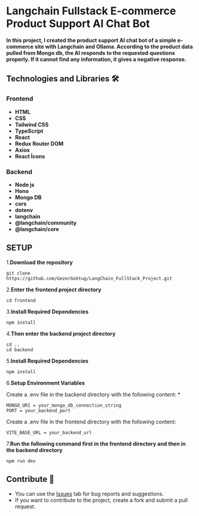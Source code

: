 # Langchain Fullstack E-commerce Product Support AI Chat Bot
**<p>In this project, I created the product support AI chat bot of a simple e-commerce site with Langchain and Ollama. According to the product data pulled from Mongo db, the AI ​​responds to the requested questions properly. If it cannot find any information, it gives a negative response.</p>**



## Technologies and Libraries 🛠️

### Frontend
<strong><ul>
<li>HTML </li>  
<li>CSS</li>  
<li>Tailwind CSS</li>  
<li>TypeScript</li>  
<li>React</li>    
<li>Redux Router DOM</li>
<li>Axios</li>  
<li>React İcons</li>    
</ul></strong>

### Backend

<strong><ul>
<li>Node js </li>  
<li>Hono </li>  
<li>Mongo DB</li>  
<li>cors</li>  
<li>dotenv</li>    
<li>langchain</li>
<li>@langchain/community</li>  
<li>@langchain/core</li>    
</ul></strong>


































## SETUP

1.**Download the repository**

```
git clone https://github.com/GezerGoktug/LangChain_FullStack_Project.git
```

2.**Enter the frontend project directory**

```
cd frontend
```

3.**Install Required Dependencies**

```
npm install
```

4.**Then enter the backend project directory**

```
cd ..
cd backend
```

5.**Install Required Dependencies**

```
npm install
```

6.**Setup Environment Variables**

Create a .env file in the backend directory with the following content: *

```
MONGO_URI = your_mongo_db_connection_string
PORT = your_backend_port

```
Create a .env file in the frontend directory with the following content:
```
VITE_BASE_URL = your_backend_url
```


7.**Run the following command first in the frontend directory and then in the backend directory**

```
npm run dev
```



## Contribute 🤝

- You can use the [Issues](https://github.com/GezerGoktug/LangChain_FullStack_Project) tab for bug reports and suggestions.
- If you want to contribute to the project, create a fork and submit a pull request.

